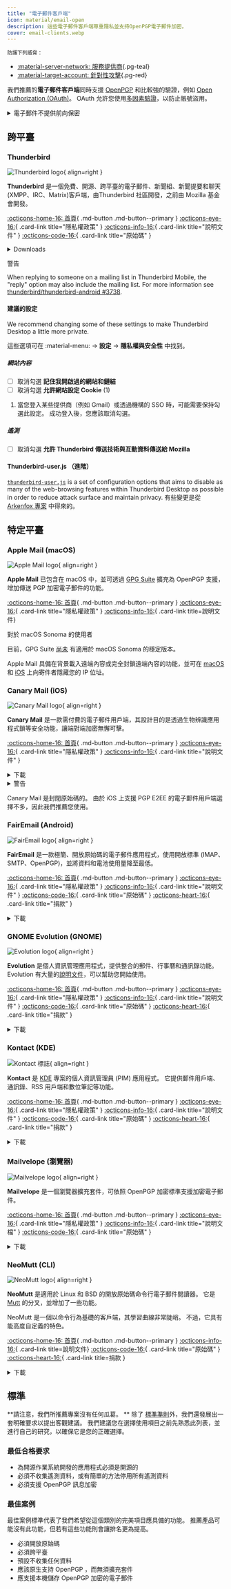 ```yaml
---
title: "電子郵件客戶端"
icon: material/email-open
description: 這些電子郵件客戶端尊重隱私並支持OpenPGP電子郵件加密。
cover: email-clients.webp
---
```


<small>防護下列威脅：</small>

- [:material-server-network: 服務提供商](basics/common-threats.md#privacy-from-service-providers ""){.pg-teal}
- [:material-target-account: 針對性攻擊](basics/common-threats.md#attacks-against-specific-individuals ""){.pg-red}

我們推薦的**電子郵件客戶端**同時支援 [OpenPGP](encryption.md#openpgp) 和比較強的驗證，例如 [Open Authorization (OAuth)](https://en.wikipedia.org/wiki/OAuth)。 OAuth 允許您使用[多因素驗證](basics/multi-factor-authentication.md)，以防止帳號盜用。

<details class="warning" markdown>
<summary>電子郵件不提供前向保密</summary>

當使用端到端加密（ E2EE ）技術（如 OpenPGP ）時，電子郵件仍然會有一些未在電子郵件標頭中加密的[中繼數據](basics/email-security.md#email-metadata-overview)。

OpenPGP 也不支援[前向保密](https://en.wikipedia.org/wiki/Forward_secrecy)，這表示如果您或收件者的私鑰被盜，之前用它加密的所有訊息都會曝光：[我該如何保護我的私鑰呢？](basics/email-security.md)考慮使用提供前向保密功能的媒介：

[即時通訊軟體](real-time-communication.md ""){.md-button}

</details>

## 跨平臺

### Thunderbird

<div class="admonition recommendation" markdown>

![Thunderbird logo](assets/img/email-clients/thunderbird.svg){ align=right }

**Thunderbird** 是一個免費、開源、跨平臺的電子郵件、新聞組、新聞提要和聊天(XMPP、IRC、Matrix)客戶端，由Thunderbird 社區開發，之前由 Mozilla 基金會開發。

[:octicons-home-16: 首頁](https://thunderbird.net){ .md-button .md-button--primary }
[:octicons-eye-16:](https://mozilla.org/privacy/thunderbird){ .card-link title="隱私權政策" }
[:octicons-info-16:](https://support.mozilla.org/products/thunderbird){ .card-link title="說明文件" }
[:octicons-code-16:](https://hg.mozilla.org/comm-central){ .card-link title="原始碼" }

<details class="downloads" markdown>
<summary>Downloads</summary>

- [:simple-googleplay: Google Play](https://play.google.com/store/apps/details?id=net.thunderbird.android)
- [:simple-github: GitHub](https://github.com/thunderbird/thunderbird-android/releases)
- [:fontawesome-brands-windows: Windows](https://thunderbird.net)
- [:simple-apple: macOS](https://thunderbird.net)
- [:simple-linux: Linux](https://thunderbird.net)
- [:simple-flathub: Flathub](https://flathub.org/apps/details/org.mozilla.Thunderbird)

</details>

</div>

<div class="admonition warning" markdown>
<p class="admonition-title">警告</p>

When replying to someone on a mailing list in Thunderbird Mobile, the "reply" option may also include the mailing list. For more information see [thunderbird/thunderbird-android #3738](https://github.com/thunderbird/thunderbird-android/issues/3738).

</div>

#### 建議的設定

<div class="annotate" markdown>

We recommend changing some of these settings to make Thunderbird Desktop a little more private.

這些選項可在 :material-menu: → **設定** → **隱私權與安全性** 中找到。

##### 網站內容

- [ ] 取消勾選 **記住我開啟過的網站和鏈結**
- [ ] 取消勾選 **允許網站設定  Cookie** (1)

</div>

1. 當您登入某些提供商（例如 Gmail）或透過機構的 SSO 時，可能需要保持勾選此設定。 成功登入後，您應該取消勾選。

##### 遙測

- [ ] 取消勾選 **允許 Thunderbird 傳送技術與互動資料傳送給 Mozilla**

#### Thunderbird-user.js （進階）

[`thunderbird-user.js`](https://github.com/HorlogeSkynet/thunderbird-user.js) is a set of configuration options that aims to disable as many of the web-browsing features within Thunderbird Desktop as possible in order to reduce attack surface and maintain privacy. 有些變更是從 [Arkenfox 專案](desktop-browsers.md#arkenfox-advanced) 中得來的。

## 特定平臺

### Apple Mail (macOS)

<div class="admonition recommendation" markdown>

![Apple Mail logo](assets/img/email-clients/applemail.png){ align=right }

**Apple Mail** 已包含在 macOS 中，並可透過 [GPG Suite](encryption.md#gpg-suite) 擴充為 OpenPGP 支援，增加傳送 PGP 加密電子郵件的功能。

[:octicons-home-16: 首頁](https://support.apple.com/guide/mail/welcome/mac){ .md-button .md-button--primary }
[:octicons-eye-16:](https://apple.com/legal/privacy/en-ww){ .card-link title="隱私權政策" }
[:octicons-info-16:](https://support.apple.com/mail){ .card-link title=說明文件}

</details>

</div>

<div class="admonition info" markdown>
<p class="admonition-title">對於 macOS Sonoma 的使用者</p>

目前，GPG Suite [尚未](https://gpgtools.com/sonoma) 有適用於 macOS Sonoma 的穩定版本。

</div>

Apple Mail 具備在背景載入遠端內容或完全封鎖遠端內容的功能，並可在 [macOS](https://support.apple.com/guide/mail/mlhl03be2866/mac) 和 [iOS](https://support.apple.com/guide/iphone/iphf084865c7/ios) 上向寄件者隱藏您的 IP 位址。

### Canary Mail (iOS)

<div class="admonition recommendation" markdown>

![Canary Mail logo](assets/img/email-clients/canarymail.svg){ align=right }

**Canary Mail** 是一款需付費的電子郵件用戶端，其設計目的是透過生物辨識應用程式鎖等安全功能，讓端對端加密無懈可擊。

[:octicons-home-16: 首頁](https://canarymail.io){ .md-button .md-button--primary }
[:octicons-eye-16:](https://canarymail.io/privacy.html){ .card-link title="隱私權政策" }
[:octicons-info-16:](https://canarymail.io/help){ .card-link title="說明文件" }

<details class="downloads" markdown>
<summary>下載</summary>

- [:simple-googleplay: Google Play](https://play.google.com/store/apps/details?id=io.canarymail.android)
- [:simple-appstore: App Store](https://apps.apple.com/app/id1155470386)
- [:fontawesome-brands-windows: Windows](https://canarymail.io/downloads.html)
- [:simple-apple: macOS](https://apps.apple.com/app/id1236045954)

</details>

</div>

<details class="warning" markdown>
<summary>警告</summary>

Canary Mail 最近推出了 Windows 和 Android 用戶端，不過我們認為它們不如 iOS 和 Mac 的客戶端穩定。

</details>

Canary Mail 是封閉原始碼的。 由於 iOS 上支援 PGP E2EE 的電子郵件用戶端選擇不多，因此我們推薦您使用。

### FairEmail (Android)

<div class="admonition recommendation" markdown>

![FairEmail logo](assets/img/email-clients/fairemail.svg){ align=right }

**FairEmail** 是一款極簡、開放原始碼的電子郵件應用程式，使用開放標準 (IMAP、SMTP、OpenPGP)，並將資料和電池使用量降至最低。

[:octicons-home-16: 首頁](https://email.faircode.eu){ .md-button .md-button--primary }
[:octicons-eye-16:](https://github.com/M66B/FairEmail/blob/master/PRIVACY.md){ .card-link title="隱私權政策" }
[:octicons-info-16:](https://github.com/M66B/FairEmail/blob/master/FAQ.md){ .card-link title="說明文件" }
[:octicons-code-16:](https://github.com/M66B/FairEmail){ .card-link title="原始碼" }
[:octicons-heart-16:](https://email.faircode.eu/donate){ .card-link title="捐款" }

<details class="downloads" markdown>
<summary>下載</summary>

- [:simple-googleplay: Google Play](https://play.google.com/store/apps/details?id=eu.faircode.email)
- [:simple-github: GitHub](https://github.com/M66B/FairEmail/releases)

</details>

</div>

### GNOME Evolution (GNOME)

<div class="admonition recommendation" markdown>

![Evolution logo](assets/img/email-clients/evolution.svg){ align=right }

**Evolution** 是個人資訊管理應用程式，提供整合的郵件、行事曆和通訊錄功能。 Evolution 有大量的[說明文件](https://help.gnome.org/users/evolution/stable)，可以幫助您開始使用。

[:octicons-home-16: 首頁](https://wiki.gnome.org/Apps/Evolution){ .md-button .md-button--primary }
[:octicons-eye-16:](https://wiki.gnome.org/Apps/Evolution/PrivacyPolicy){ .card-link title="隱私權政策" }
[:octicons-info-16:](https://help.gnome.org/users/evolution/stable){ .card-link title="說明文件" }
[:octicons-code-16:](https://gitlab.gnome.org/GNOME/evolution){ .card-link title="原始碼" }
[:octicons-heart-16:](https://gnome.org/donate){ .card-link title="捐款" }

<details class="downloads" markdown>
<summary>下載</summary>

- [:simple-flathub: Flathub](https://flathub.org/apps/details/org.gnome.Evolution)

</details>

</div>

### Kontact (KDE)

<div class="admonition recommendation" markdown>

![Kontact 標誌](assets/img/email-clients/kontact.svg){ align=right }

**Kontact** 是 [KDE](https://kde.org) 專案的個人資訊管理員 (PIM) 應用程式。 它提供郵件用戶端、通訊錄、RSS 用戶端和數位筆記等功能。

[:octicons-home-16: 首頁](https://kontact.kde.org){ .md-button .md-button--primary }
[:octicons-eye-16:](https://kde.org/privacypolicy-apps){ .card-link title="隱私權政策" }
[:octicons-info-16:](https://kontact.kde.org/users){ .card-link title="說明文件" }
[:octicons-code-16:](https://invent.kde.org/pim/kmail){ .card-link title="原始碼" }
[:octicons-heart-16:](https://kde.org/community/donations){ .card-link title="捐款" }

<details class="downloads" markdown>
<summary>下載</summary>

- [:simple-linux: Linux](https://kontact.kde.org/download)
- [:simple-flathub: Flathub](https://flathub.org/apps/details/org.kde.kontact)

</details>

</div>

### Mailvelope (瀏覽器)

<div class="admonition recommendation" markdown>

![Mailvelope logo](assets/img/email-clients/mailvelope.svg){ align=right }

**Mailvelope** 是一個瀏覽器擴充套件，可依照 OpenPGP 加密標準支援加密電子郵件。

[:octicons-home-16: 首頁](https://mailvelope.com){ .md-button .md-button--primary }
[:octicons-eye-16:](https://mailvelope.com/privacy-policy){ .card-link title="隱私權政策" }
[:octicons-info-16:](https://mailvelope.com/faq){ .card-link title="說明文檔" }
[:octicons-code-16:](https://github.com/mailvelope/mailvelope){ .card-link title="原始碼" }

<details class="downloads" markdown>
<summary>下載</summary>

- [:simple-firefoxbrowser: Firefox](https://addons.mozilla.org/firefox/addon/mailvelope)
- [:simple-googlechrome: Chrome](https://chrome.google.com/webstore/detail/mailvelope/kajibbejlbohfaggdiogboambcijhkke)
- [:fontawesome-brands-edge: Edge](https://microsoftedge.microsoft.com/addons/detail/mailvelope/dgcbddhdhjppfdfjpciagmmibadmoapc)

</details>

</div>

### NeoMutt (CLI)

<div class="admonition recommendation" markdown>

![NeoMutt logo](assets/img/email-clients/mutt.svg){ align=right }

**NeoMutt** 是適用於 Linux 和 BSD 的開放原始碼命令行電子郵件閱讀器。 它是 [Mutt](https://zh.wikipedia.org/wiki/Mutt) 的分叉，並增加了一些功能。

NeoMutt 是一個以命令行為基礎的客戶端，其學習曲線非常陡峭。 不過，它具有能高度自定義的特色。

[:octicons-home-16: 首頁](https://neomutt.org){ .md-button .md-button--primary }
[:octicons-info-16:](https://neomutt.org/guide){ .card-link title=說明文件}
[:octicons-code-16:](https://github.com/neomutt/neomutt){ .card-link title="原始碼" }
[:octicons-heart-16:](https://paypal.com/paypalme/russon){ .card-link title=捐款 }

<details class="downloads" markdown>
<summary>下載</summary>

- [:simple-apple: macOS](https://neomutt.org/distro)
- [:simple-linux: Linux](https://neomutt.org/distro)

</details>

</div>

## 標準

**請注意，我們所推薦專案沒有任何瓜葛。 ** 除了 [標準準則](about/criteria.md)外，我們還發展出一套明確要求以提出客觀建議。 我們建議您在選擇使用項目之前先熟悉此列表，並進行自己的研究，以確保它是您的正確選擇。

### 最低合格要求

- 為開源作業系統開發的應用程式必須是開源的
- 必須不收集遙測資料，或有簡單的方法停用所有遙測資料
- 必須支援 OpenPGP 訊息加密

### 最佳案例

最佳案例標準代表了我們希望從這個類別的完美項目應具備的功能。 推薦產品可能沒有此功能，但若有這些功能則會讓排名更為提高。

- 必須開放原始碼
- 必須跨平臺
- 預設不收集任何資料
- 應該原生支持 OpenPGP ，而無須擴充套件
- 應支援本機儲存 OpenPGP 加密的電子郵件
